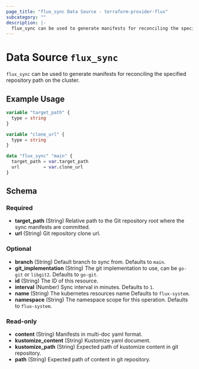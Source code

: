 ```yaml
---
page_title: "flux_sync Data Source - terraform-provider-flux"
subcategory: ""
description: |-
  flux_sync can be used to generate manifests for reconciling the specified repository path on the cluster.
---
```


# Data Source `flux_sync`

`flux_sync` can be used to generate manifests for reconciling the specified repository path on the cluster.

## Example Usage

```terraform
variable "target_path" {
  type = string
}

variable "clone_url" {
  type = string
}

data "flux_sync" "main" {
  target_path = var.target_path
  url         = var.clone_url
}
```

## Schema

### Required

- **target_path** (String) Relative path to the Git repository root where the sync manifests are committed.
- **url** (String) Git repository clone url.

### Optional

- **branch** (String) Default branch to sync from. Defaults to `main`.
- **git_implementation** (String) The git implementation to use, can be `go-git` or `libgit2`. Defaults to `go-git`.
- **id** (String) The ID of this resource.
- **interval** (Number) Sync interval in minutes. Defaults to `1`.
- **name** (String) The kubernetes resources name Defaults to `flux-system`.
- **namespace** (String) The namespace scope for this operation. Defaults to `flux-system`.

### Read-only

- **content** (String) Manifests in multi-doc yaml format.
- **kustomize_content** (String) Kustomize yaml document.
- **kustomize_path** (String) Expected path of kustomize content in git repository.
- **path** (String) Expected path of content in git repository.


